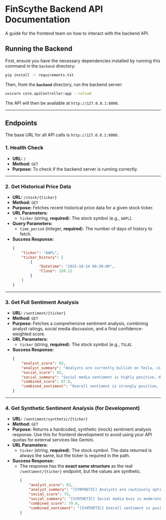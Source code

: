 # FinScythe Backend API Documentation

A guide for the frontend team on how to interact with the backend API.

## Running the Backend

First, ensure you have the necessary dependencies installed by running this command in the `backend` directory:
```bash
pip install -r requirements.txt
```
Then, from the **`backend`** directory, run the backend server:
```bash
uvicorn core.apiController:app --reload
```
The API will then be available at `http://127.0.0.1:8000`.

---

## Endpoints

The base URL for all API calls is `http://127.0.0.1:8000`.

### 1. Health Check

-   **URL:** `/`
-   **Method:** `GET`
-   **Purpose:** To check if the backend server is running correctly.

---

### 2. Get Historical Price Data

-   **URL:** `/stock/{ticker}`
-   **Method:** `GET`
-   **Purpose:** Fetches recent historical price data for a given stock ticker.
-   **URL Parameters:**
    -   `ticker` (string, **required**): The stock symbol (e.g., `AAPL`).
-   **Query Parameters:**
    -   `time_period` (integer, **required**): The number of days of history to fetch.
-   **Success Response:**
    ```json
    {
        "ticker": "AAPL",
        "ticker_history": [
            {
                "Datetime": "2025-10-24 09:30:00",
                "Close": 150.12
            }
        ]
    }
    ```

---

### 3. Get Full Sentiment Analysis

-   **URL:** `/sentiment/{ticker}`
-   **Method:** `GET`
-   **Purpose:** Fetches a comprehensive sentiment analysis, combining analyst ratings, social media discussion, and a final confidence-weighted score.
-   **URL Parameters:**
    -   `ticker` (string, **required**): The stock symbol (e.g., `TSLA`).
-   **Success Response:**
    ```json
    {
        "analyst_score": 83,
        "analyst_summary": "Analysts are currently bullish on Tesla, citing strong EV delivery growth...",
        "social_score": 92,
        "social_summary": "Social media sentiment is highly positive, driven by significant search interest...",
        "combined_score": 87.8,
        "combined_sentiment": "Overall sentiment is strongly positive, driven by high social media buzz..."
    }
    ```

---

### 4. Get Synthetic Sentiment Analysis (for Development)

-   **URL:** `/sentiment/synthetic/{ticker}`
-   **Method:** `GET`
-   **Purpose:** Returns a hardcoded, synthetic (mock) sentiment analysis response. Use this for frontend development to avoid using your API quotas for external services like Gemini.
-   **URL Parameters:**
    -   `ticker` (string, **required**): The stock symbol. The data returned is always the same, but the ticker is required in the path.
-   **Success Response:**
    -   The response has the **exact same structure** as the real `/sentiment/{ticker}` endpoint, but the values are synthetic.
        ```json
        {
            "analyst_score": 83,
            "analyst_summary": "[SYNTHETIC] Analysts are cautiously optimistic...",
            "social_score": 75,
            "social_summary": "[SYNTHETIC] Social media buzz is moderate...",
            "combined_score": 79.0,
            "combined_sentiment": "[SYNTHETIC] Overall sentiment is positive but measured..."
        }
        ```